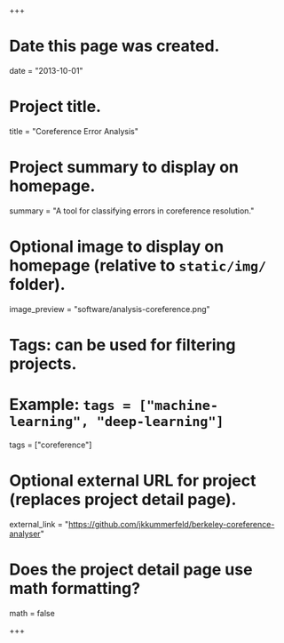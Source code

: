 +++
# Date this page was created.
date = "2013-10-01"

# Project title.
title = "Coreference Error Analysis"

# Project summary to display on homepage.
summary = "A tool for classifying errors in coreference resolution."

# Optional image to display on homepage (relative to `static/img/` folder).
image_preview = "software/analysis-coreference.png"

# Tags: can be used for filtering projects.
# Example: `tags = ["machine-learning", "deep-learning"]`
tags = ["coreference"]

# Optional external URL for project (replaces project detail page).
external_link = "https://github.com/jkkummerfeld/berkeley-coreference-analyser"

# Does the project detail page use math formatting?
math = false

+++

